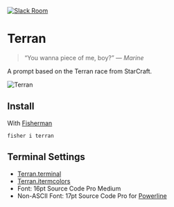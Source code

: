 [![Slack Room][slack-badge]][slack-link]

# Terran

> “You wanna piece of me, boy?” — _Marine_

A prompt based on the Terran race from StarCraft.

![Terran]

## Install

With [Fisherman]

```fish
fisher i terran
```

## Terminal Settings

* [Terran.terminal]
* [Terran.itermcolors]
* Font: 16pt Source Code Pro Medium
* Non-ASCII Font: 17pt Source Code Pro for [Powerline]

[slack-link]: https://fisherman-wharf.herokuapp.com/
[slack-badge]: https://img.shields.io/badge/slack-join%20the%20chat-00B9FF.svg?style=flat-square

[Fisherman]: https://github.com/fisherman/fisherman
[Powerline]: https://github.com/powerline/fonts
[Terran]: https://cloud.githubusercontent.com/assets/8317250/14073058/cdac878a-f500-11e5-8f5d-4fa287e58deb.png
[Terran.terminal]: https://github.com/fishery/terran/raw/master/Terran.terminal
[Terran.itermcolors]: https://github.com/fishery/terran/raw/master/Terran.itermcolors
